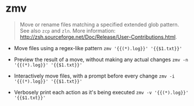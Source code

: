 # zmv
> Move or rename files matching a specified extended glob pattern.
> See also `zcp` and `zln`.
> More information: <http://zsh.sourceforge.net/Doc/Release/User-Contributions.html>.

- Move files using a regex-like pattern
`zmv '{{(*).log}}' '{{$1.txt}}'`

- Preview the result of a move, without making any actual changes
`zmv -n '{{(*).log}}' '{{$1.txt}}'`

- Interactively move files, with a prompt before every change
`zmv -i '{{(*).log}}' '{{$1.txt}}'`

- Verbosely print each action as it's being executed
`zmv -v '{{(*).log}}' '{{$1.txt}}'`
